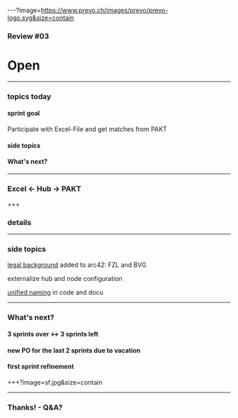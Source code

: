 ---?image=https://www.prevo.ch/images/prevo/prevo-logo.svg&size=contain

### Review #03
# Open

---

### topics today

#### sprint goal 

Participate with Excel-File and get matches from PAKT

#### side topics

#### What's next?

---

### Excel <- Hub -> PAKT

+++

### details

---

### side topics

[legal background](https://open-prevo.github.io/openprevo/#_legal_compliance) added to arc42: FZL and BVG

externalize hub and node configuration

[unified naming](https://github.com/open-prevo/openprevo/issues/41) in code and docu

---

### What's next?

#### 3 sprints over <-> 3 sprints left

#### new PO for the last 2 sprints due to vacation

#### first sprint refinement

+++?image=sf.jpg&size=contain

---

### Thanks! - Q&A?
